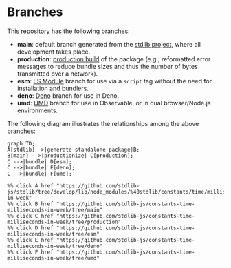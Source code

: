 <!--

@license Apache-2.0

Copyright (c) 2022 The Stdlib Authors.

Licensed under the Apache License, Version 2.0 (the "License");
you may not use this file except in compliance with the License.
You may obtain a copy of the License at

    http://www.apache.org/licenses/LICENSE-2.0

Unless required by applicable law or agreed to in writing, software
distributed under the License is distributed on an "AS IS" BASIS,
WITHOUT WARRANTIES OR CONDITIONS OF ANY KIND, either express or implied.
See the License for the specific language governing permissions and
limitations under the License.

-->

# Branches

This repository has the following branches:

-   **main**: default branch generated from the [stdlib project][stdlib-url], where all development takes place.
-   **production**: [production build][production-url] of the package (e.g., reformatted error messages to reduce bundle sizes and thus the number of bytes transmitted over a network).
-   **esm**: [ES Module][esm-url] branch for use via a `script` tag without the need for installation and bundlers.
-   **deno**: [Deno][deno-url] branch for use in Deno.
-   **umd**: [UMD][umd-url] branch for use in Observable, or in dual browser/Node.js environments.

The following diagram illustrates the relationships among the above branches:

```mermaid
graph TD;
A[stdlib]-->|generate standalone package|B;
B[main] -->|productionize| C[production];
C -->|bundle| D[esm];
C -->|bundle| E[deno];
C -->|bundle| F[umd];

%% click A href "https://github.com/stdlib-js/stdlib/tree/develop/lib/node_modules/%40stdlib/constants/time/milliseconds-in-week"
%% click B href "https://github.com/stdlib-js/constants-time-milliseconds-in-week/tree/main"
%% click C href "https://github.com/stdlib-js/constants-time-milliseconds-in-week/tree/production"
%% click D href "https://github.com/stdlib-js/constants-time-milliseconds-in-week/tree/esm"
%% click E href "https://github.com/stdlib-js/constants-time-milliseconds-in-week/tree/deno"
%% click F href "https://github.com/stdlib-js/constants-time-milliseconds-in-week/tree/umd"
```

[stdlib-url]: https://github.com/stdlib-js/stdlib/tree/develop/lib/node_modules/%40stdlib/constants/time/milliseconds-in-week
[production-url]: https://github.com/stdlib-js/constants-time-milliseconds-in-week/tree/production
[deno-url]: https://github.com/stdlib-js/constants-time-milliseconds-in-week/tree/deno
[umd-url]: https://github.com/stdlib-js/constants-time-milliseconds-in-week/tree/umd
[esm-url]: https://github.com/stdlib-js/constants-time-milliseconds-in-week/tree/esm